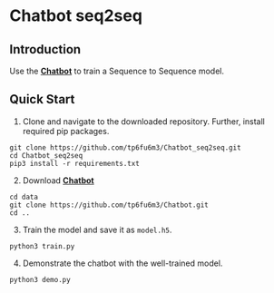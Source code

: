 # Chatbot seq2seq

## Introduction

Use the [**Chatbot**](https://github.com/tp6fu6m3/Chatbot) to train a Sequence to Sequence model.

## Quick Start

1. Clone and navigate to the downloaded repository. Further, install required pip packages.

```
git clone https://github.com/tp6fu6m3/Chatbot_seq2seq.git
cd Chatbot_seq2seq
pip3 install -r requirements.txt
```

2. Download [**Chatbot**](https://github.com/tp6fu6m3/Chatbot)

```
cd data
git clone https://github.com/tp6fu6m3/Chatbot.git
cd ..
```

3. Train the model and save it as `model.h5`.

```
python3 train.py
```

4. Demonstrate the chatbot with the well-trained model.

```
python3 demo.py
```

